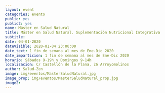 ```yaml
---
layout: event
categories: evento
public: yes
public2: yes
name: Máster en Salud Natural
title: Máster en Salud Natural. Suplementación Nutricional Integrativa y Experto en Diagnóstico Oriental e Iridología.
subtitle:
date: 04-01-2020
dateVisible: 2020-01-04 23:00:00
date_text: 1 fin de semana al mes de Ene-Dic 2020
date_imparticion: 1 fin de semana al mes de Ene-Dic 2020
horario: Sábados 9-19h y Domingos 9-14h
localizacion: C/ Castellón de la Plana, 26 Arroyomolinos
author: Salud-Zen
image: img/eventos/MasterSaludNatural.jpg
image_prop: img/eventos/MasterSaludNatural_prop.jpg
image2:
---
```


